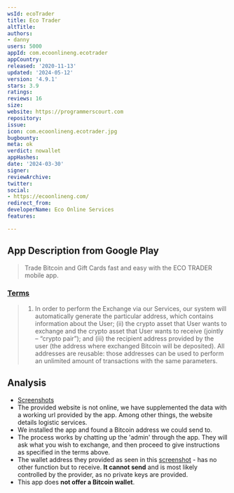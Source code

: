 ```yaml
---
wsId: ecoTrader
title: Eco Trader
altTitle: 
authors:
- danny
users: 5000
appId: com.ecoonlineng.ecotrader
appCountry: 
released: '2020-11-13'
updated: '2024-05-12'
version: '4.9.1'
stars: 3.9
ratings: 
reviews: 16
size: 
website: https://programmerscourt.com
repository: 
issue: 
icon: com.ecoonlineng.ecotrader.jpg
bugbounty: 
meta: ok
verdict: nowallet
appHashes: 
date: '2024-03-30'
signer: 
reviewArchive: 
twitter: 
social:
- https://ecoonlineng.com/
redirect_from: 
developerName: Eco Online Services
features: 

---
```


## App Description from Google Play 

> Trade Bitcoin and Gift Cards fast and easy with the ECO TRADER mobile app.

### [Terms](https://ecoonlineng.com/terms-of-use/)

> 1. In order to perform the Exchange via our Services, our system will automatically generate the particular address, which contains information about the User; (ii) the crypto asset that User wants to exchange and the crypto asset that User wants to receive (jointly – “crypto pair”); and (iii) the recipient address provided by the user (the address where exchanged Bitcoin will be deposited). All addresses are reusable: those addresses can be used to perform an unlimited amount of transactions with the same parameters.

## Analysis 

- [Screenshots](https://twitter.com/BitcoinWalletz/status/1660925613467922433)
- The provided website is not online, we have supplemented the data with a working url provided by the app. Among other things, the website details logistic services.
- We installed the app and found a Bitcoin address we could send to.
- The process works by chatting up the 'admin' through the app. They will ask what you wish to exchange, and then proceed to give instructions as specified in the terms above. 
- The wallet address they provided as seen in this [screenshot](https://twitter.com/BitcoinWalletz/status/1660925613467922433/photo/3) - has no other function but to receive. **It cannot send** and is most likely controlled by the provider, as no private keys are provided. 
- This app does **not offer a Bitcoin wallet**. 